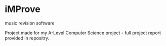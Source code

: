 # iMProve
music revision software

Project made for my A-Level Computer Science project - full project report provided in repositry.
